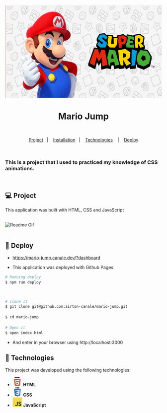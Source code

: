 <p align="center">
<img height="300px" src="./github/banner.png" alt="Banner">
</p>  
<h1 align="center"><strong></strong></h1>
<h1 align="center"><strong>Mario Jump</strong></h1>
<br>
<p align="center">
  <a href="#-project">Project</a>&nbsp;&nbsp;&nbsp;|&nbsp;&nbsp;&nbsp;
  <a href="#installation">Installation</a>&nbsp;&nbsp;&nbsp;|&nbsp;&nbsp;&nbsp;
  <a href="#-technologies">Technologies</a>
  &nbsp;&nbsp;&nbsp;|&nbsp;&nbsp;&nbsp;
  <a href="#-deploy">Deploy</a>
</p>

<br>



### This is a project that I used to practiced my knowledge of CSS animations.

<br>

## 💻 Project


<p>This application was built with HTML, CSS and JavaScript</p>

<br>
<img src="./github/game.gif" alt="Readme Gif">
<br>
<br>

## 🚀 Deploy
 -  https://mario-jump.canale.dev/?dashboard

 - This application was deployed with Github Pages 


 ```bash
# Running deploy
$ npm run deploy
```
<br>

```bash
# clone it
$ git clone git@github.com:airton-canale/mario-jump.git

$ cd mario-jump

# Open it
$ open index.html

```
- And enter in your browser using http://localhost:3000


## 🚀 Technologies

This project was developed using the following technologies:

- <img height="30" src="https://raw.githubusercontent.com/github/explore/80688e429a7d4ef2fca1e82350fe8e3517d3494d/topics/html/html.png"> **HTML**
- <img height="30" src="https://raw.githubusercontent.com/github/explore/80688e429a7d4ef2fca1e82350fe8e3517d3494d/topics/css/css.png"> **CSS**
- <img height="30" src="https://raw.githubusercontent.com/github/explore/80688e429a7d4ef2fca1e82350fe8e3517d3494d/topics/javascript/javascript.png"> **JavaScript**
